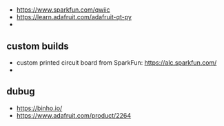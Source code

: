 #

## 

* https://www.sparkfun.com/qwiic
* https://learn.adafruit.com/adafruit-qt-py
* 


## custom builds
* custom printed circuit board from SparkFun: https://alc.sparkfun.com/
* 


## dubug
* https://binho.io/
* https://www.adafruit.com/product/2264
